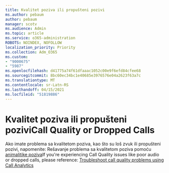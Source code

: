 ```yaml
---
title: Kvalitet poziva ili propušteni pozivi
ms.author: pebaum
author: pebaum
manager: scotv
ms.audience: Admin
ms.topic: article
ms.service: o365-administration
ROBOTS: NOINDEX, NOFOLLOW
localization_priority: Priority
ms.collection: Adm_O365
ms.custom:
- "9000675"
- "5987"
ms.openlocfilehash: d41775a74f61dfaaac1052c00e9f6efd84cfee68
ms.sourcegitcommit: 8bc60ec34bc1e40685e3976576e04a2623f63a7c
ms.translationtype: MT
ms.contentlocale: sr-Latn-RS
ms.lasthandoff: 04/15/2021
ms.locfileid: "51819886"
---
```

# <a name="call-quality-or-dropped-calls"></a><span data-ttu-id="1eb58-102">Kvalitet poziva ili propušteni pozivi</span><span class="sxs-lookup"><span data-stu-id="1eb58-102">Call Quality or Dropped Calls</span></span>

<span data-ttu-id="1eb58-103">Ako imate problema sa kvalitetom poziva, kao što su loš zvuk ili propušteni pozivi, napomenite: Rešavanje problema sa kvalitetom poziva pomoću [animalitike poziva](https://docs.microsoft.com/microsoftteams/use-call-analytics-to-troubleshoot-poor-call-quality#troubleshoot-call-quality-problems-using-call-analytics)</span><span class="sxs-lookup"><span data-stu-id="1eb58-103">If you're experiencing Call Quality issues like poor audio or dropped calls, please reference: [Troubleshoot call quality problems using Call Analytics](https://docs.microsoft.com/microsoftteams/use-call-analytics-to-troubleshoot-poor-call-quality#troubleshoot-call-quality-problems-using-call-analytics)</span></span>